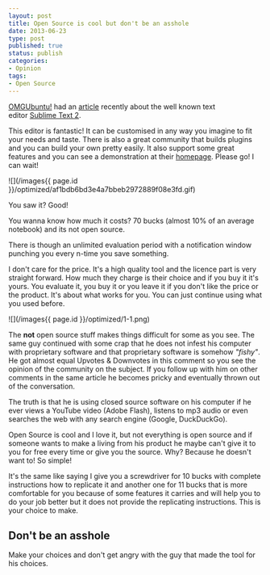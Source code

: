 ```yaml
---
layout: post
title: Open Source is cool but don't be an asshole
date: 2013-06-23
type: post
published: true
status: publish
categories:
- Opinion
tags:
- Open Source
---
```


[OMGUbuntu!](http://www.omgubuntu.co.uk/) had an [article](http://www.omgubuntu.co.uk/2013/06/installing-sublime-text-in-ubuntu) recently about the well known text editor [Sublime Text 2](http://www.sublimetext.com/).

This editor is fantastic! It can be customised in any way you imagine to fit your needs and taste. There is also a great community that builds plugins and you can build your own pretty easily. It also support some great features and you can see a demonstration at their [homepage](http://www.sublimetext.com/). Please go! I can wait!

![](/images{{ page.id }}/optimized/af1bdb6bd3e4a7bbeb2972889f08e3fd.gif)

You saw it? Good!

You wanna know how much it costs? 70 bucks (almost 10% of an average notebook) and its not open source.

There is though an unlimited evaluation period with a notification window punching you every n-time you save something.

I don't care for the price. It's a high quality tool and the licence part is very straight forward. How much they charge is their choice and if you buy it it's yours. You evaluate it, you buy it or you leave it if you don't like the price or the product. It's about what works for you. You can just continue using what you used before.

![](/images{{ page.id }}/optimized/1-1.png)

The **not** open source stuff makes things difficult for some as you see. The same guy continued with some crap that he does not infest his computer with proprietary software and that proprietary software is somehow _"fishy"_. He got almost equal Upvotes & Downvotes in this comment so you see the opinion of the community on the subject. If you follow up with him on other comments in the same article he becomes pricky and eventually thrown out of the conversation.

The truth is that he is using closed source software on his computer if he ever views a YouTube video (Adobe Flash), listens to mp3 audio or even searches the web with any search engine (Google, DuckDuckGo).

Open Source is cool and I love it, but not everything is open source and if someone wants to make a living from his product he maybe can't give it to you for free every time or give you the source. Why? Because he doesn't want to! So simple!

It's the same like saying I give you a screwdriver for 10 bucks with complete instructions how to replicate it and another one for 11 bucks that is more comfortable for you because of some features it carries and will help you to do your job better but it does not provide the replicating instructions. This is your choice to make.

## Don't be an asshole

Make your choices and don't get angry with the guy that made the tool for his choices.
